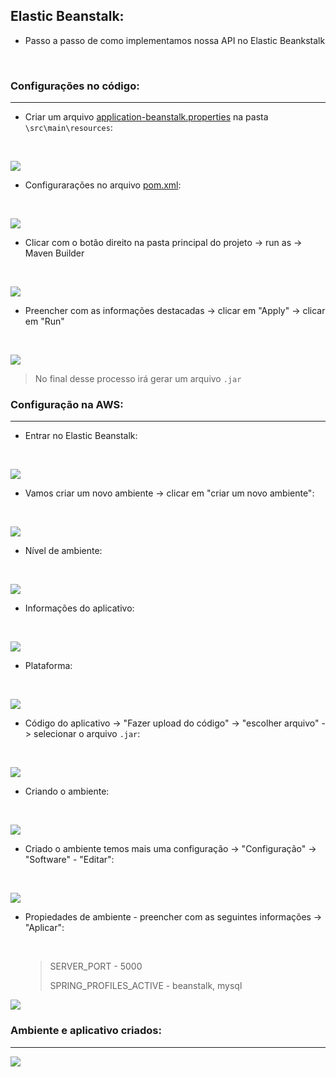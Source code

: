 ## Elastic Beanstalk:

* Passo a passo de como implementamos nossa API no Elastic Beankstalk

  ​

### Configurações no código:

----------

* Criar um arquivo [application-beanstalk.properties](https://github.com/Feruaro/Five-Stars-Bank/blob/main/FiveStarsBank/src/main/resources/application-beanstalk.properties) na pasta `\src\main\resources`:

  ​

<img src="https://github.com/Feruaro/Five-Stars-Bank/blob/main/Imagens/2_config_cod.jpg"/>

* Configurarações no arquivo [pom.xml](https://github.com/Feruaro/Five-Stars-Bank/blob/main/FiveStarsBank/pom.xml):

  ​

<img src="https://github.com/Feruaro/Five-Stars-Bank/blob/main/Imagens/1_config_cod.jpg"/>

* Clicar com o botão direito na pasta principal do projeto -> run as -> Maven Builder

  ​

<img src="https://github.com/Feruaro/Five-Stars-Bank/blob/main/Imagens/1_deploy.jpg"/>

* Preencher com as informações destacadas -> clicar em "Apply" -> clicar em "Run"

  ​

<img src="https://github.com/Feruaro/Five-Stars-Bank/blob/main/Imagens/2_deploy.jpg"/>

> No final desse processo irá gerar um arquivo `.jar`

### Configuração na AWS:

--------

* Entrar no Elastic Beanstalk:

  ​

<img src="https://github.com/Feruaro/Five-Stars-Bank/blob/main/Imagens/3_deploy.jpg"/>

* Vamos criar um novo ambiente -> clicar em "criar um novo ambiente":

  ​

<img src="https://github.com/Feruaro/Five-Stars-Bank/blob/main/Imagens/4_deploy.jpg"/>

* Nível de ambiente:

  ​

<img src="https://github.com/Feruaro/Five-Stars-Bank/blob/main/Imagens/5_deploy.jpg"/>

* Informações do aplicativo:

  ​

<img src="https://github.com/Feruaro/Five-Stars-Bank/blob/main/Imagens/6_deploy.jpg"/>

* Plataforma:

  ​

<img src="https://github.com/Feruaro/Five-Stars-Bank/blob/main/Imagens/7_deploy.jpg"/>

* Código do aplicativo -> "Fazer upload do código" -> "escolher arquivo" -> selecionar o arquivo `.jar`:

  ​

<img src="https://github.com/Feruaro/Five-Stars-Bank/blob/main/Imagens/8_deploy.jpg"/>

* Criando o ambiente:

  ​

<img src="https://github.com/Feruaro/Five-Stars-Bank/blob/main/Imagens/9_deploy.jpg"/>

* Criado o ambiente temos mais uma configuração -> "Configuração" -> "Software" - "Editar":

  ​

<img src="https://github.com/Feruaro/Five-Stars-Bank/blob/main/Imagens/10_deploy.jpg"/>

* Propiedades de ambiente - preencher com as seguintes informações -> "Aplicar":

  ​

  > SERVER_PORT  -  5000
  >
  > SPRING_PROFILES_ACTIVE  -  beanstalk, mysql

<img src="https://github.com/Feruaro/Five-Stars-Bank/blob/main/Imagens/11_deploy.jpg"/>

### Ambiente e aplicativo criados:

------

<img src="https://github.com/Feruaro/Five-Stars-Bank/blob/main/Imagens/12_deploy.jpg"/>
